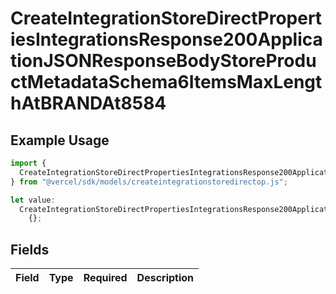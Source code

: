 # CreateIntegrationStoreDirectPropertiesIntegrationsResponse200ApplicationJSONResponseBodyStoreProductMetadataSchema6ItemsMaxLengthAtBRANDAt8584

## Example Usage

```typescript
import {
  CreateIntegrationStoreDirectPropertiesIntegrationsResponse200ApplicationJSONResponseBodyStoreProductMetadataSchema6ItemsMaxLengthAtBRANDAt8584,
} from "@vercel/sdk/models/createintegrationstoredirectop.js";

let value:
  CreateIntegrationStoreDirectPropertiesIntegrationsResponse200ApplicationJSONResponseBodyStoreProductMetadataSchema6ItemsMaxLengthAtBRANDAt8584 =
    {};
```

## Fields

| Field       | Type        | Required    | Description |
| ----------- | ----------- | ----------- | ----------- |